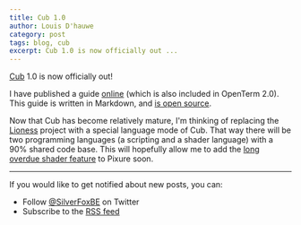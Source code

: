 ```yaml
---
title: Cub 1.0
author: Louis D'hauwe
category: post
tags: blog, cub
excerpt: Cub 1.0 is now officially out ...
---
```


[Cub](https://github.com/louisdh/cub) 1.0 is now officially out! 

I have published a guide [online](https://silverfox.be/cub/guide/index.html) (which is also included in OpenTerm 2.0). This guide is written in Markdown, and [is open source](https://github.com/louisdh/cub-guide). 

Now that Cub has become relatively mature, I'm thinking of replacing the [Lioness](https://github.com/louisdh/Lioness) project with a special language mode of Cub. That way there will be two programming languages (a scripting and a shader language) with a 90% shared code base. This will hopefully allow me to add the [long overdue shader feature](https://twitter.com/LouisDhauwe/status/870040579006230530) to Pixure soon.

---
If you would like to get notified about new posts, you can:

* Follow [@SilverFoxBE](https://twitter.com/SilverFoxBE) on Twitter
* Subscribe to the [RSS feed](http://silverfox.be/silverfox-rss.xml)